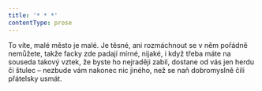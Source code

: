 ```yaml
---
title: '* * *'
contentType: prose
---
```


<section>

To víte, malé město je malé. Je těsné, ani rozmáchnout se v něm pořádně nemůžete, takže facky zde padají mírné, nijaké, i když třeba máte na souseda takový vztek, že byste ho nejraději zabil, dostane od vás jen herdu či štulec – nezbude vám nakonec nic jiného, než se naň dobromyslně čili přátelsky usmát.

</section>
